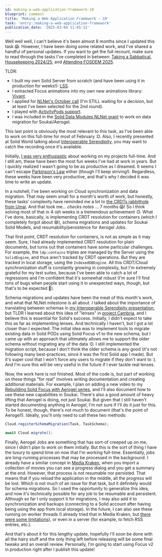 ```yaml
---
id: making-a-web-application-framework-10
blueprint: comment
title: 'Making a Web Application Framework - 10'
task: 'entry::making-a-web-application-framework'
publication_date: '2025-03-04 11:45:12'
---
```


Well well well, I can't believe it's been almost 8 months since I updated this task 😱. However, I have been doing some related work, and I've shared a handful of personal updates. If you want to get the full recount, make sure to read through the tasks I've completed in between: [Taking a Sabbatical](https://noeldemartin.com/tasks/taking-a-sabbatical), [Housekeeping 2024/25](https://noeldemartin.com/tasks/housekeeping-202425), and [Attending FOSDEM 2025](https://noeldemartin.com/tasks/attending-fosdem-2025).

TLDR:

- I built my own Solid Server from scratch (and have been using it in production for weeks!): [LSS](https://lss.noeldemartin.com/).
- I extracted Focus animations into my own new animations library: [Vivant](https://noeldemartin.github.io/vivant/).
- I applied for [NLNet's October call](https://nlnet.nl/news/2024/20240601-call.html) (I'm STILL waiting for a decision, but at least I've been selected for the 2nd round).
- I played with [ActivityPods support](https://github.com/NoelDeMartin/ramen/blob/main/docs/activitypods.md).
- I was included in the [Solid Data Modules NLNet grant](https://nlnet.nl/project/SolidDataModules/) to work on data migration for Soukai/Aerogel.

This last point is obviously the most relevant to this task, as I've been able to work on this full-time for most of February :D. Also, I recently presented at Solid World talking about [Interoperable Serendipity](https://noeldemartin.com/solid-world-2025), you may want to catch the recording once it's available.

Initially, [I was very enthusiastic](https://noeldemartin.com/tasks/housekeeping-202425#comment-3) about working on my projects full-time. And I still am, these have been the most fun weeks I've had at work in years. But I quickly realized I wasn't going to be as productive as I dreamed. It seems I can't escape [Parkinson's Law](https://en.wikipedia.org/wiki/Parkinson%27s_law#First_meaning) either (though I'll keep striving!). Regardless, these weeks have been very productive, and that's why I decided it was time to write an update.

In a nutshell, I've been working on Cloud synchronization and data migration. That may seem small for a month's worth of work, but honestly, these tasks' complexity have reminded me a lot to [the CRDTs rabbithole from Umai](https://noeldemartin.com/tasks/implementing-a-recipes-manager-using-solid#comment-7). And that took me... _checks notes_ ... 7 months 😱! So I think solving most of that in 4-ish weeks is a tremendous achievement :D. What I've done, basically, is implementing CRDT resolution for containers (which I completely forgot about 😅), schema migrations and updates for Soukai Solid Models, and resumability/persistence for Aerogel Jobs.

That first point, CRDT resolution for containers, is not as simple as it may seem. Sure, I had already implemented CRDT resolution for plain documents, but turns out that containers have some particular challenges. For example, the `ldp:contains` triples are managed by the Server using the `SolidEngine`, and thus aren't tracked by CRDT operations. But they are tracked in local storage, using the `IndexedDBEngine`. All this CRDT/Cloud synchronization stuff is constantly growing in complexity, but I'm extremely grateful for my test suites, because I've been able to catch a lot of regressions and I'm confident that it's somewhat robust (I'm sure I'll find tons of bugs when people start using it in unexpected ways, though, but that's to be expected 🥁).

Schema migrations and updates have been the meat of this month's work, and what that NLNet milestone is all about. I talked about the importance of translating between schemas in [my Interoperable Serendipity presentation](https://noeldemartin.com/solid-world-2025), but TLDR I learned about this idea of "lenses" in [project Cambria](https://www.inkandswitch.com/cambria/), and I believe this is essential for Solid's success. Initially, I didn't expect to take this as far as implementing lenses. And technically I haven't, but I got a lot closer than I expected. The initial idea was to implement tools to migrate existing data in Solid PODs using Solid Focus v1 to the new schema, but I came up with an approach that ultimately allows me to support the older schema without migrating any of the data :D. I still implemented the migration script, because I don't think the older schema is any good (it's not following many best-practices, since it was the first Solid app I made). But it's super cool that I won't force any users to migrate if they don't want to :). And I'm sure this will be very useful in the future if I ever tackle real lenses.

Now, the work here is not finished. Most of the code is, but part of working on these things "for real" involves writing documentation and creating additional materials. For example, I plan on adding a new video to my [Rebuilding Solid Focus with Aerogel series](https://www.youtube.com/playlist?list=PLA3GcuMVHSbzxnR45Gzu2w7QuKs247tE5), and I'll also document how to use these new capabilities in Soukai. There's also a good amount of heavy lifting that Aerogel is doing, not just Soukai. But given that I still haven't started documenting anything in Aerogel, I'm not sure if I'll do it just for this. To be honest, though, there's not much to document (that's the point of Aerogel!). Ideally, you'll only need to call these two methods:

```ts
Cloud.registerSchemaMigration(Task, TaskSchema);

await Cloud.migrate();
```

Finally, Aerogel Jobs are something that has sort-of creeped up on me, since I didn't plan to work on them initially. But this is the sort of thing I have the luxury to spend time on now that I'm working full-time. Essentially, jobs are long-running processes that may be processed in the background. I already have a similar concept in [Media Kraken](https://noeldemartin.github.io/media-kraken/), when you import a collection of movies you can see a progress dialog and you get a summary at the end. However, that process is not resumable nor persisted. That means that if you reload the application in the middle, all the progress will be lost. Which is not much of an issue for that task, but it definitely would for schema migrations. So I used the opportunity to generalize this idea, and now it's technically possible for any job to be resumable and persistent. Although so far I only support it for migrations, I may also add it to synchronization and backups (connecting to a Solid account after having being using the app from local storage). In the future, I can also see these running on worker threads (I already tried that in Media Kraken, but [there were some limitations](https://github.com/inrupt/solid-client-authn-js/issues/1657#issuecomment-916688273)), or even in a server (for example, to fetch RSS entries, etc.).

And that's about it for this lengthy update, hopefully I'll soon be done with all the hairy stuff and the only thing left before releasing will be some final tweaks and an overall review. Personally, I'm going to start using Focus v2 in production right after I publish this update!
